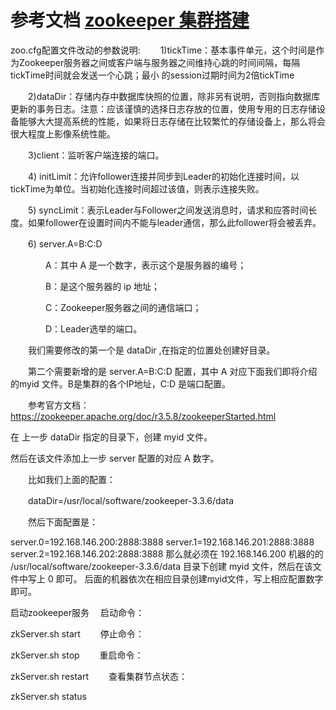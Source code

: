# 参考文档 [zookeeper 集群搭建 ](https://www.cnblogs.com/ysocean/p/9860529.html)

zoo.cfg配置文件改动的参数说明:
　　1)tickTime：基本事件单元，这个时间是作为Zookeeper服务器之间或客户端与服务器之间维持心跳的时间间隔，每隔tickTime时间就会发送一个心跳；最小 的session过期时间为2倍tickTime

　　2)dataDir：存储内存中数据库快照的位置，除非另有说明，否则指向数据库更新的事务日志。注意：应该谨慎的选择日志存放的位置，使用专用的日志存储设备能够大大提高系统的性能，如果将日志存储在比较繁忙的存储设备上，那么将会很大程度上影像系统性能。

　　3)client：监听客户端连接的端口。

　　4) initLimit：允许follower连接并同步到Leader的初始化连接时间，以tickTime为单位。当初始化连接时间超过该值，则表示连接失败。

　　5) syncLimit：表示Leader与Follower之间发送消息时，请求和应答时间长度。如果follower在设置时间内不能与leader通信，那么此follower将会被丢弃。

　　6) server.A=B:C:D

　　　　A：其中 A 是一个数字，表示这个是服务器的编号；

　　　　B：是这个服务器的 ip 地址；

　　　　C：Zookeeper服务器之间的通信端口；

　　　　D：Leader选举的端口。

　　我们需要修改的第一个是 dataDir ,在指定的位置处创建好目录。

　　第二个需要新增的是 server.A=B:C:D 配置，其中 A 对应下面我们即将介绍的myid 文件。B是集群的各个IP地址，C:D 是端口配置。

　　参考官方文档：https://zookeeper.apache.org/doc/r3.5.8/zookeeperStarted.html

在 上一步 dataDir 指定的目录下，创建 myid 文件。

然后在该文件添加上一步 server 配置的对应 A 数字。

　　比如我们上面的配置：

　　dataDir=/usr/local/software/zookeeper-3.3.6/data

　　然后下面配置是：

server.0=192.168.146.200:2888:3888
server.1=192.168.146.201:2888:3888
server.2=192.168.146.202:2888:3888
那么就必须在 192.168.146.200 机器的的 /usr/local/software/zookeeper-3.3.6/data 目录下创建 myid 文件，然后在该文件中写上 0 即可。
后面的机器依次在相应目录创建myid文件，写上相应配置数字即可。


启动zookeeper服务
　启动命令：

zkServer.sh start
　　停止命令：

zkServer.sh stop
　　重启命令：

zkServer.sh restart
　　查看集群节点状态：

zkServer.sh status

